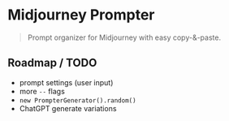 # Midjourney Prompter

> Prompt organizer for Midjourney with easy copy-&-paste.

## Roadmap / TODO

- prompt settings (user input)
- more `--` flags
- `new PrompterGenerator().random()`
- ChatGPT generate variations
